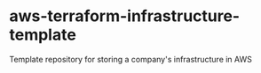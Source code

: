 # aws-terraform-infrastructure-template
Template repository for storing a company's infrastructure in AWS
